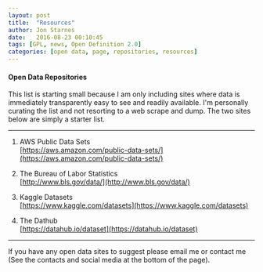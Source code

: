 ```yaml
---
layout: post
title:  "Resources"
author: Jon Starnes
date:   2016-08-23 00:10:45
tags: [GPL, news, Open Definition 2.0]
categories: [open data, page, repositories, resources]
---
```


#### Open Data Repositories

This list is starting small because I am only including sites where data is immediately transparently easy to see and readily available. I'm personally curating the list and not resorting to a web scrape and dump. The two sites below are simply a starter list.  

---  


1. AWS Public Data Sets  
  [https://aws.amazon.com/public-data-sets/](https://aws.amazon.com/public-data-sets/)  

2. The Bureau of Labor Statistics  
  [http://www.bls.gov/data/](http://www.bls.gov/data/)  

3. Kaggle Datasets  
  [https://www.kaggle.com/datasets](https://www.kaggle.com/datasets)

4. The Dathub  
  [https://datahub.io/dataset](https://datahub.io/dataset)

---  
If you have any open data sites to suggest please email me or contact me (See the contacts and social media at the bottom of the page).

